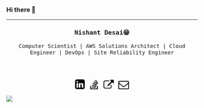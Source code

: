 ### Hi there 👋

___

<h3 align='center'><samp><strong>Nishant Desai</strong></samp>😁</h3> 
<p align='center'> <samp>Computer Scientist | AWS Solutions Architect | Cloud Engineer | DevOps | Site Reliability Engineer</samp></p>
<br><br>
<p align='center'>
<a href="https://www.linkedin.com/in/nishant-desai/"><img height="26" src="https://raw.githubusercontent.com/AntonioFalcao/AntonioFalcao/master/img/linkedin.png?raw=true"></a>&nbsp;&nbsp;
<a href="https://stackoverflow.com/users/10136638/nishant-desai"><img height="25" src="https://raw.githubusercontent.com/AntonioFalcao/AntonioFalcao/master/img/estouro-de-pilha.png?raw=true"></a>&nbsp;&nbsp;
<a href="https://desainis.github.io/"><img height="27" src="https://raw.githubusercontent.com/AntonioFalcao/AntonioFalcao/master/img/external.png?raw=true" alt=""></a>&nbsp;&nbsp;
<a href="mailto:nishantdesai@live.com"><img height="22" src="https://raw.githubusercontent.com/AntonioFalcao/AntonioFalcao/master/img/mail.png?raw=true" alt=""></a>
</p>
  
 ![](https://visitor-badge.glitch.me/badge?page_id=desainis.desainis-badge)
